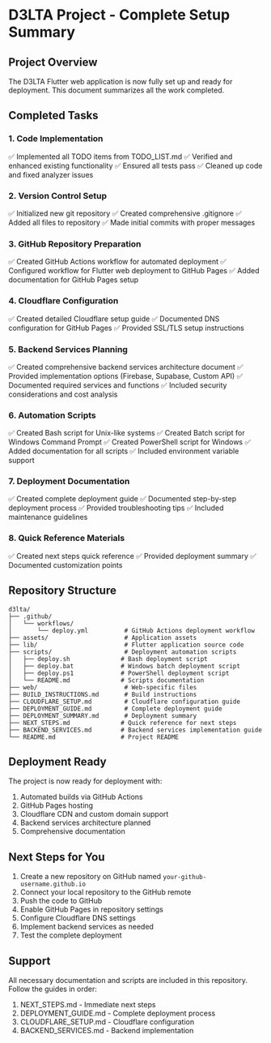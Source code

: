 # D3LTA Project - Complete Setup Summary

## Project Overview
The D3LTA Flutter web application is now fully set up and ready for deployment. This document summarizes all the work completed.

## Completed Tasks

### 1. Code Implementation
✅ Implemented all TODO items from TODO_LIST.md
✅ Verified and enhanced existing functionality
✅ Ensured all tests pass
✅ Cleaned up code and fixed analyzer issues

### 2. Version Control Setup
✅ Initialized new git repository
✅ Created comprehensive .gitignore
✅ Added all files to repository
✅ Made initial commits with proper messages

### 3. GitHub Repository Preparation
✅ Created GitHub Actions workflow for automated deployment
✅ Configured workflow for Flutter web deployment to GitHub Pages
✅ Added documentation for GitHub Pages setup

### 4. Cloudflare Configuration
✅ Created detailed Cloudflare setup guide
✅ Documented DNS configuration for GitHub Pages
✅ Provided SSL/TLS setup instructions

### 5. Backend Services Planning
✅ Created comprehensive backend services architecture document
✅ Provided implementation options (Firebase, Supabase, Custom API)
✅ Documented required services and functions
✅ Included security considerations and cost analysis

### 6. Automation Scripts
✅ Created Bash script for Unix-like systems
✅ Created Batch script for Windows Command Prompt
✅ Created PowerShell script for Windows
✅ Added documentation for all scripts
✅ Included environment variable support

### 7. Deployment Documentation
✅ Created complete deployment guide
✅ Documented step-by-step deployment process
✅ Provided troubleshooting tips
✅ Included maintenance guidelines

### 8. Quick Reference Materials
✅ Created next steps quick reference
✅ Provided deployment summary
✅ Documented customization points

## Repository Structure

```
d3lta/
├── .github/
│   └── workflows/
│       └── deploy.yml          # GitHub Actions deployment workflow
├── assets/                     # Application assets
├── lib/                        # Flutter application source code
├── scripts/                    # Deployment automation scripts
│   ├── deploy.sh              # Bash deployment script
│   ├── deploy.bat             # Windows batch deployment script
│   ├── deploy.ps1             # PowerShell deployment script
│   └── README.md              # Scripts documentation
├── web/                        # Web-specific files
├── BUILD_INSTRUCTIONS.md       # Build instructions
├── CLOUDFLARE_SETUP.md         # Cloudflare configuration guide
├── DEPLOYMENT_GUIDE.md         # Complete deployment guide
├── DEPLOYMENT_SUMMARY.md       # Deployment summary
├── NEXT_STEPS.md              # Quick reference for next steps
├── BACKEND_SERVICES.md        # Backend services implementation guide
└── README.md                  # Project README
```

## Deployment Ready

The project is now ready for deployment with:

1. Automated builds via GitHub Actions
2. GitHub Pages hosting
3. Cloudflare CDN and custom domain support
4. Backend services architecture planned
5. Comprehensive documentation

## Next Steps for You

1. Create a new repository on GitHub named `your-github-username.github.io`
2. Connect your local repository to the GitHub remote
3. Push the code to GitHub
4. Enable GitHub Pages in repository settings
5. Configure Cloudflare DNS settings
6. Implement backend services as needed
7. Test the complete deployment

## Support

All necessary documentation and scripts are included in this repository. Follow the guides in order:
1. NEXT_STEPS.md - Immediate next steps
2. DEPLOYMENT_GUIDE.md - Complete deployment process
3. CLOUDFLARE_SETUP.md - Cloudflare configuration
4. BACKEND_SERVICES.md - Backend implementation
